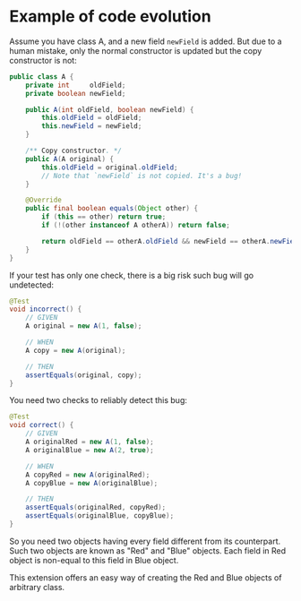 # Example of code evolution

Assume you have class A, and a new field `newField` is added. But due to a human mistake, only the normal constructor is updated but the copy constructor is not:
```java
public class A {
    private int     oldField;
    private boolean newField;

    public A(int oldField, boolean newField) {
        this.oldField = oldField;
        this.newField = newField;
    }

    /** Copy constructor. */
    public A(A original) {
        this.oldField = original.oldField;
        // Note that `newField` is not copied. It's a bug!
    }

    @Override
    public final boolean equals(Object other) {
        if (this == other) return true;
        if (!(other instanceof A otherA)) return false;

        return oldField == otherA.oldField && newField == otherA.newField;
    }
}
```

If your test has only one check, there is a big risk such bug will go undetected:
```java
@Test
void incorrect() {
    // GIVEN
    A original = new A(1, false);

    // WHEN
    A copy = new A(original);

    // THEN
    assertEquals(original, copy);
}
```

You need two checks to reliably detect this bug:
```java
@Test
void correct() {
    // GIVEN
    A originalRed = new A(1, false);
    A originalBlue = new A(2, true);

    // WHEN
    A copyRed = new A(originalRed);
    A copyBlue = new A(originalBlue);

    // THEN
    assertEquals(originalRed, copyRed);
    assertEquals(originalBlue, copyBlue);
}
```

So you need two objects having every field different from its counterpart. Such two objects are known as "Red" and "Blue" objects. Each field in Red object is non-equal to this field in Blue object.

This extension offers an easy way of creating the Red and Blue objects of arbitrary class.
